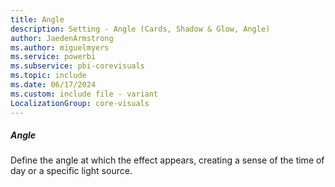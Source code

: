 ```yaml
---
title: Angle
description: Setting - Angle (Cards, Shadow & Glow, Angle)
author: JaedenArmstrong
ms.author: miguelmyers
ms.service: powerbi
ms.subservice: pbi-corevisuals
ms.topic: include
ms.date: 06/17/2024
ms.custom: include file - variant
LocalizationGroup: core-visuals
---
```

##### Angle

Define the angle at which the effect appears, creating a sense of the time of day or a specific light source.
